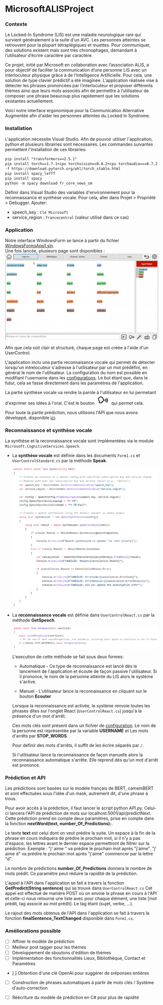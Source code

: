 # MicrosoftALISProject
### Contexte
Le Locked-In Syndrome (LIS) est une maladie neurologique rare qui survient généralement à la suite d'un AVC.  Les personnes atteintes se retrouvent pour la plupart tétraplégiques et muettes. Pour communiquer, des solutions existent mais sont très chronophages, demandant à l’utilisateur d’écrire caractère par caractère.

Ce projet, initié par Microsoft en collaboration avec l’association ALIS, a pour objectif de faciliter la communication d’une personne LIS avec un interlocuteur physique grâce à de l’Intelligence Artificielle. Pour cela, une solution de type clavier prédictif a été imaginée. L’application réalisée vise à  détecter les phrases prononcées par l’interlocuteur et proposer différents thèmes ainsi que leurs mots associés afin de permettre à l’utilisateur de composer une phrase beaucoup plus rapidement que les solutions existantes actuellement.

Voici notre interface ergonomique pour la Communication Alternative Augmentée afin d'aider les personnes atteintes du Locked In Syndrome.

### Installation

L'application nécessite Visual Studio.
Afin de pouvoir utiliser l'application, python et plusieurs librairies sont nécessaires.
Les commandes suivantes permettent l'installation de ces librairies:
```
pip install "transformers==2.5.1"
pip install torch==1.7.1+cpu torchvision==0.8.2+cpu torchaudio===0.7.2 -f https://download.pytorch.org/whl/torch_stable.html
pip install spacy_lefff
pip install spacy
python -m spacy download fr_core_news_sm
```

Définir dans Visual Studio des variables d'environnement pour la reconnaissance et synthèse vocale. Pour cela, aller dans Projet > Propriété > Debugger. Ajouter:
- speech_key : `Clé Microsoft`
- service_region : `francecentral` (valeur utilisé dans ce cas)

### Application

Notre interface WindowsForm se lance à partir du fichier [WindowsFormsApp1.sln](WindowsFormsApp1/WindowsFormsApp1.sln).  
Une fois lancée, plusieurs page sont disponibles :
![aLIS_demo](WindowsFormsApp1/Images/demo/aLIS_demo.gif)

Afin que cela soit clair et structuré, chaque page est créée à l'aide d'un UserControl.

L'application inclu une partie reconnaisance vocale qui permet de détecter lorsqu'un intrelocuteur s'adresse à l'utilisateur par un mot prédéfini, en général le nom de l'utilisateur. La configuration du nom est possible en modifiant l'username dans les [configurations](WindowsFormsApp1/Config/configFile). Le but étant que, dans le futur, cela se fasse directement dans les paramètres de l'application.

La partie synthèse vocale va rendre la parole à l'utilisateur en lui permetant d'exprimer ses idées à l'oral. C'est le bouton &nbsp;  ![vocal](WindowsFormsApp1/Images/speaking.png) &nbsp; qui permet cela. 

Pour toute la partie prédiction, nous utilisons l'API que nous avons développé, disponible [ici](WindowsFormsApp1\API).  

### Reconnaissance et synthèse vocale

La synthèse et la reconnaissance vocale sont implémentées via le module `Microsoft.CognitiveServices.Speech`. 
* La **synthèse vocale** est définie dans les documents `Form1.cs` et `UserControlStandard.cs` par la méthode **Speak**.

    ![synthèse_vocale_function](WindowsFormsApp1/Images/demo/voice_synthesis.png)
* La **reconnaissance vocale** est définie dans `UserControlReact.cs` par la méthode **GetSpeech**.

    ![getSPeech_function](WindowsFormsApp1/Images/demo/getSpeech_function.png)

  L'execution de cette méthode se fait sous deux formes:
  * Automatique - Ce type de reconnaissance est lancé dès le lancement de l'application et écoute de façon passive l'utilisateur. Si il prononce, le nom de la personne atteinte du LIS alors le système s'active.
  
  * Manuel - L'utilisateur lance la reconnaissance en cliquant sur le bouton **Ecouter**

  Lorsque la reconnaissance est activée, le système renvoie toutes les phrases dites sur l'onglet React (`UserControlReact.cs`) jusqu'à la présence d'un mot d'arrêt.

  Ces mots clés sont présent dans un fichier de [configuration](WindowsFormsApp1/Config/configFile). Le nom de la personne est représentée par la variable **USERNAME** et Les mots d'arrêts par **STOP_WORDS**.

  Pour définir des mots d'arrêts, il suffit de les écrire séparés par `/`.

  Si l'utilisateur lance la reconnaissance de façon manuelle alors la reconnaissance automatique s'arrête. Elle reprend dès qu'un mot d'arrêt est prononcé.

### Prédiction et API

Les prédictions sont basées sur le modèle français de BERT, camemBERT et sont effectuées sous l'idée d'un mask, autrement dit, d'une phrase à trous. 

Pour avoir accès à la prédiction, il faut lancer le script python API.py. Celui-ci lancera l'API de prédiction de mots sur localhost:5001/api/predictNext.
Cette prédiction prend en compte deux paramètres, prise en compte dans la fonction **nextWord(text, number_Of_Predictions):**. 

Le texte **text** est celui dont on veut prédire la suite. Un espace à la fin de la phrase en cours indiquera de prédire le prochain mot, si il n'y a pas d'espace, les lettres avant le dernier espace permettront de filtrer sur la prédiction. 
Exemple : "j' aime " va prédire le prochain mot après "j'aime". "j' aime d" va prédire le prochain mot après "j'aime" commencer par la lettre "d".

Le nombre de prédictions **number_Of_Predictions** donnera le nombre de mots prédit. Ce paramètre peut réduire la rapidité de la prédiction.

L'appel à l'API dans l'application se fait à travers la fonction **GetPredict(String sentence)** qui se trouve dans `UserControlReact.cs`
Cet appel est effectué de manière POST où on envoie la phrase en cours à l'API et celle-ci nous retourne une liste avec pour chaque élément, une liste [mot prédit, tag associé au mot prédit]. Le tag étant (sujet, verbe, ...).

Le rajout des mots obtenus de l'API dans l'application se fait à travers la fonction **finalSentence_TextChanged** disponible dans `Form1.cs`.

### Améliorations possible

- [ ] Affiner le modèle de prédiction
- [ ] Meilleur post tagger pour les thèmes
- [ ] Développement de sboutons d'édition de thèmes
- [ ] Implémentation des fonctionnalités Lieux, Bibliothèque, Contact et Paramètres
- [ ] Obtention d'une clé OpenAI pour suggérer de sréponses entières
- [ ] Construction de phrases automatiques à partir de mots clés / Système d'auto-correction
- [ ] Réécriture du modèle de prédiction en C# pour plus de rapidité


